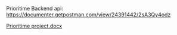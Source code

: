 Prioritime Backend api:
https://documenter.getpostman.com/view/24391442/2sA3Qy4odz

[Prioritime project.docx](https://github.com/user-attachments/files/16525406/Prioritime.project.docx)

